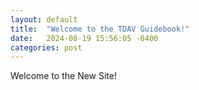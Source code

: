 ```yaml
---
layout: default
title:  "Welcome to the TDAV Guidebook!"
date:   2024-08-19 15:56:05 -0400
categories: post
---
```

Welcome to the New Site!
